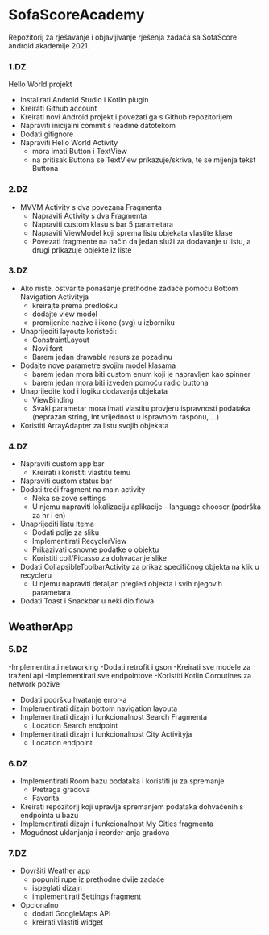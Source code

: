 # SofaScoreAcademy
Repozitorij za rješavanje i objavljivanje rješenja zadaća sa SofaScore android akademije 2021.

### 1.DZ
Hello World projekt
  - Instalirati Android Studio i Kotlin plugin
  - Kreirati Github account
  - Kreirati novi Android projekt i povezati ga s Github repozitorijem
  - Napraviti inicijalni commit s readme datotekom
  - Dodati gitignore
  - Napraviti Hello World Activity
    - mora imati Button i TextView
    - na pritisak Buttona se TextView prikazuje/skriva, te se mijenja tekst Buttona
    
### 2.DZ
- MVVM Activity s dva povezana Fragmenta
  - Napraviti Activity s dva Fragmenta
  - Napraviti custom klasu s bar 5 parametara 
  - Napraviti ViewModel koji sprema listu objekata vlastite klase
  - Povezati fragmente na način da jedan služi za dodavanje
    u listu, a drugi prikazuje objekte iz liste
    
### 3.DZ
  - Ako niste, ostvarite ponašanje prethodne zadaće pomoću Bottom Navigation Activityja
    - kreirajte prema predlošku
    - dodajte view model
    - promijenite nazive i ikone (svg) u izborniku
  - Unaprijediti layoute koristeći:
    - ConstraintLayout
    - Novi font
    - Barem jedan drawable resurs za pozadinu
  - Dodajte nove parametre svojim model klasama
    - barem jedan mora biti custom enum koji je napravljen kao spinner
    - barem jedan mora biti izveden pomoću radio buttona
  - Unaprijedite kod i logiku dodavanja objekata
    - ViewBinding
    - Svaki parametar mora imati vlastitu provjeru ispravnosti
    podataka (neprazan string, Int vrijednost u ispravnom rasponu, ...)
  - Koristiti ArrayAdapter za listu svojih objekata
  
### 4.DZ
  - Napraviti custom app bar
    - Kreirati i koristiti vlastitu temu
  - Napraviti custom status bar
  - Dodati treći fragment na main activity
    - Neka se zove settings
    - U njemu napraviti lokalizaciju aplikacije - language chooser (podrška za hr i en)
  - Unaprijediti listu itema
    - Dodati polje za sliku
    - Implementirati RecyclerView
    - Prikazivati osnovne podatke o objektu
    - Koristiti coil/Picasso za dohvaćanje slike
  - Dodati CollapsibleToolbarActivity za prikaz specifičnog objekta na klik u recycleru
    - U njemu napraviti detaljan pregled objekta i svih njegovih parametara
  - Dodati Toast i Snackbar u neki dio flowa

## WeatherApp

### 5.DZ
  -Implementirati networking
    -Dodati retrofit i gson
    -Kreirati sve modele za traženi api
    -Implementirati sve endpointove
  -Koristiti Kotlin Coroutines za network pozive
  - Dodati podršku hvatanje error-a
  - Implementirati dizajn bottom navigation layouta
  - Implementirati dizajn i funkcionalnost Search Fragmenta
    - Location Search endpoint
  - Implementirati dizajn i funkcionalnost City Activityja
    - Location endpoint

### 6.DZ
  - Implementirati Room bazu podataka i koristiti ju za spremanje
    - Pretraga gradova
    - Favorita
  - Kreirati repozitorij koji upravlja spremanjem podataka 
      dohvaćenih s endpointa u bazu
  - Implementirati dizajn i funkcionalnost My Cities fragmenta
  - Mogućnost uklanjanja i reorder-anja gradova

### 7.DZ
  - Dovršiti Weather app
    - popuniti rupe iz prethodne dvije zadaće
    - ispeglati dizajn
    - implementirati Settings fragment
  - Opcionalno
    - dodati GoogleMaps API
    - kreirati vlastiti widget
